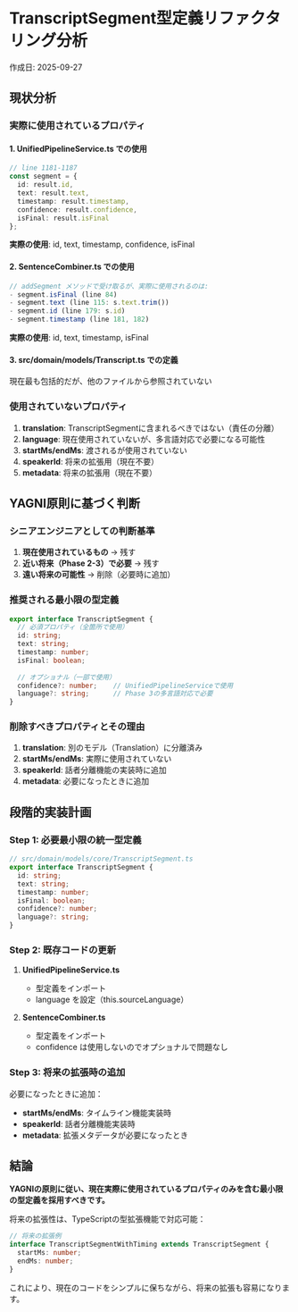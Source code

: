 # TranscriptSegment型定義リファクタリング分析
作成日: 2025-09-27

## 現状分析

### 実際に使用されているプロパティ

#### 1. UnifiedPipelineService.ts での使用
```typescript
// line 1181-1187
const segment = {
  id: result.id,
  text: result.text,
  timestamp: result.timestamp,
  confidence: result.confidence,
  isFinal: result.isFinal
};
```
**実際の使用**: id, text, timestamp, confidence, isFinal

#### 2. SentenceCombiner.ts での使用
```typescript
// addSegment メソッドで受け取るが、実際に使用されるのは:
- segment.isFinal (line 84)
- segment.text (line 115: s.text.trim())
- segment.id (line 179: s.id)
- segment.timestamp (line 181, 182)
```
**実際の使用**: id, text, timestamp, isFinal

#### 3. src/domain/models/Transcript.ts での定義
現在最も包括的だが、他のファイルから参照されていない

### 使用されていないプロパティ

1. **translation**: TranscriptSegmentに含まれるべきではない（責任の分離）
2. **language**: 現在使用されていないが、多言語対応で必要になる可能性
3. **startMs/endMs**: 渡されるが使用されていない
4. **speakerId**: 将来の拡張用（現在不要）
5. **metadata**: 将来の拡張用（現在不要）

## YAGNI原則に基づく判断

### シニアエンジニアとしての判断基準

1. **現在使用されているもの** → 残す
2. **近い将来（Phase 2-3）で必要** → 残す
3. **遠い将来の可能性** → 削除（必要時に追加）

### 推奨される最小限の型定義

```typescript
export interface TranscriptSegment {
  // 必須プロパティ（全箇所で使用）
  id: string;
  text: string;
  timestamp: number;
  isFinal: boolean;
  
  // オプショナル（一部で使用）
  confidence?: number;    // UnifiedPipelineServiceで使用
  language?: string;      // Phase 3の多言語対応で必要
}
```

### 削除すべきプロパティとその理由

1. **translation**: 別のモデル（Translation）に分離済み
2. **startMs/endMs**: 実際に使用されていない
3. **speakerId**: 話者分離機能の実装時に追加
4. **metadata**: 必要になったときに追加

## 段階的実装計画

### Step 1: 必要最小限の統一型定義
```typescript
// src/domain/models/core/TranscriptSegment.ts
export interface TranscriptSegment {
  id: string;
  text: string;
  timestamp: number;
  isFinal: boolean;
  confidence?: number;
  language?: string;
}
```

### Step 2: 既存コードの更新

1. **UnifiedPipelineService.ts**
   - 型定義をインポート
   - language を設定（this.sourceLanguage）

2. **SentenceCombiner.ts**  
   - 型定義をインポート
   - confidence は使用しないのでオプショナルで問題なし

### Step 3: 将来の拡張時の追加

必要になったときに追加：
- **startMs/endMs**: タイムライン機能実装時
- **speakerId**: 話者分離機能実装時
- **metadata**: 拡張メタデータが必要になったとき

## 結論

**YAGNIの原則に従い、現在実際に使用されているプロパティのみを含む最小限の型定義を採用すべきです。**

将来の拡張性は、TypeScriptの型拡張機能で対応可能：
```typescript
// 将来の拡張例
interface TranscriptSegmentWithTiming extends TranscriptSegment {
  startMs: number;
  endMs: number;
}
```

これにより、現在のコードをシンプルに保ちながら、将来の拡張も容易になります。